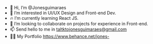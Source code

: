 - 👋 Hi, I’m @Jonesguimaraes
- 👀 I’m interested in UI/UX Design and Front-end Dev. 
- 🔥 I’m currently learning React JS. 
- 🚀 I’m looking to collaborate on projects for experience in Front-end.
- 📫 Send hello to me in taltktojonesguimaraes@gmail.com
- 👨‍💻 My Portfolio <a href="https://www.behance.net/jones-" target="_blank">https://www.behance.net/jones-</a>


